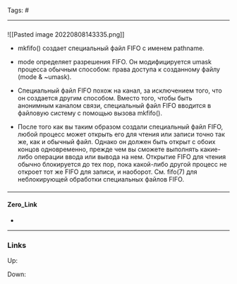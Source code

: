 Tags: #
***
###
![[Pasted image 20220808143335.png]]
-  mkfifo() создает специальный файл FIFO с именем pathname. 
- mode определяет разрешения FIFO. Он модифицируется umask процесса обычным способом: права доступа к созданному файлу (mode & ~umask). 

- Специальный файл FIFO похож на канал, за исключением того, что он создается другим способом. Вместо того, чтобы быть анонимным каналом связи, специальный файл FIFO вводится в файловую систему с помощью вызова mkfifo(). 

- После того как вы таким образом создали специальный файл FIFO, любой процесс может открыть его для чтения или записи точно так же, как и обычный файл. Однако он должен быть открыт с обоих концов одновременно, прежде чем вы сможете выполнять какие-либо операции ввода или вывода на нем. Открытие FIFO для чтения обычно блокируется до тех пор, пока какой-либо другой процесс не откроет тот же FIFO для записи, и наоборот. См. fifo(7) для неблокирующей обработки специальных файлов FIFO.


####

***
#### Zero_Link
- 
***
### Links
Up:

Down:


